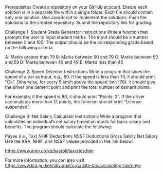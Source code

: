 Prerequisites
Create a repository on your GitHub account.
Ensure each solution is in a separate file within a single folder. Each file should contain only one solution.
Use JavaScript to implement the solutions.
Push the solutions to the created repository.
Submit the repository link for grading.

Challenge 1: Student Grade Generator
Instructions
Write a function that prompts the user to input student marks. The input should be a number between 0 and 100. The output should be the corresponding grade based on the following criteria:

A: Marks greater than 79
B: Marks between 60 and 79
C: Marks between 50 and 59
D: Marks between 40 and 49
E: Marks less than 40

Challenge 2: Speed Detector
Instructions
Write a program that takes the speed of a car as input, e.g., 80. If the speed is less than 70, it should print "Ok". Otherwise, for every 5 km/h above the speed limit (70), it should give the driver one demerit point and print the total number of demerit points.

For example, if the speed is 80, it should print "Points: 2". If the driver accumulates more than 12 points, the function should print "License suspended".

Challenge 3: Net Salary Calculator
Instructions
Write a program that calculates an individual’s net salary based on inputs for basic salary and benefits. The program should calculate the following:

Payee (i.e., Tax)
NHIF Deductions
NSSF Deductions
Gross Salary
Net Salary
Use the KRA, NHIF, and NSSF values provided in the link below:

https://www.aren.co.ke/payroll/taxrates.htm

For more information, you can also visit https://www.kra.go.ke/individual/calculate-tax/calculating-tax/paye 








